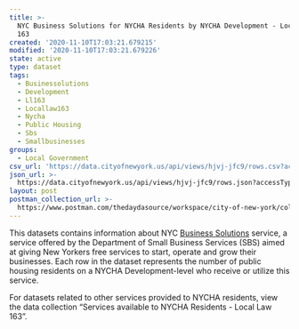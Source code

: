 ```yaml
---
title: >-
  NYC Business Solutions for NYCHA Residents by NYCHA Development - Local Law
  163
created: '2020-11-10T17:03:21.679215'
modified: '2020-11-10T17:03:21.679226'
state: active
type: dataset
tags:
  - Businessolutions
  - Development
  - Ll163
  - Locallaw163
  - Nycha
  - Public Housing
  - Sbs
  - Smallbusinesses
groups:
  - Local Government
csv_url: 'https://data.cityofnewyork.us/api/views/hjvj-jfc9/rows.csv?accessType=DOWNLOAD'
json_url: >-
  https://data.cityofnewyork.us/api/views/hjvj-jfc9/rows.json?accessType=DOWNLOAD
layout: post
postman_collection_url: >-
  https://www.postman.com/thedaydasource/workspace/city-of-new-york/collection/15909983-0f5588ea-09e6-4226-85fd-3d8931a746cf
---
```

This datasets contains information about NYC <a href="https://maps.nyc.gov/sbs/">Business Solutions</a> service, a service offered by the Department of Small Business Services (SBS) aimed at giving New Yorkers free services to start, operate and grow their businesses. Each row in the dataset represents the number of public housing residents on a NYCHA Development-level who receive or utilize this service.

For datasets related to other services provided to NYCHA residents, view the data collection “Services available to NYCHA Residents - Local Law 163”.

